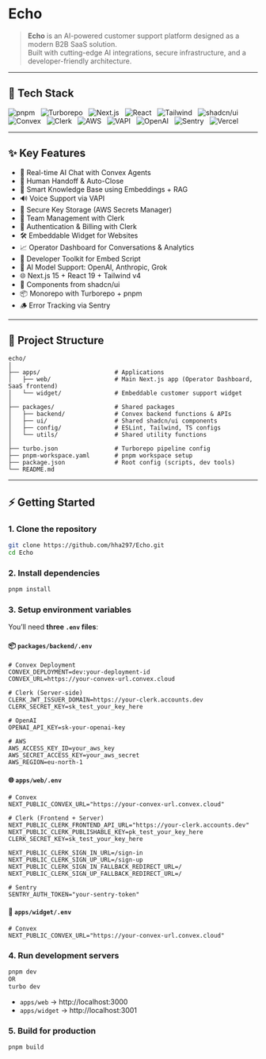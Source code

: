# Echo

> **Echo** is an AI-powered customer support platform designed as a modern B2B SaaS solution.  
> Built with cutting-edge AI integrations, secure infrastructure, and a developer-friendly architecture.

---

## 🚀 Tech Stack

![pnpm](https://img.shields.io/badge/pnpm-workspace-yellow?logo=pnpm) &nbsp;
![Turborepo](https://img.shields.io/badge/monorepo-turborepo-blue?logo=turbo) &nbsp;
![Next.js](https://img.shields.io/badge/Next.js-15-black?logo=nextdotjs) &nbsp;
![React](https://img.shields.io/badge/React-19-61dafb?logo=react) &nbsp;
![Tailwind](https://img.shields.io/badge/TailwindCSS-v4-38B2AC?logo=tailwindcss) &nbsp;
![shadcn/ui](https://img.shields.io/badge/UI-shadcn%2Fui-white) &nbsp;
![Convex](https://img.shields.io/badge/Backend-Convex-purple) &nbsp;
![Clerk](https://img.shields.io/badge/Auth-Clerk-red?logo=clerk) &nbsp;
![AWS](https://img.shields.io/badge/Secrets-AWS-orange?logo=amazonaws) &nbsp;
![VAPI](https://img.shields.io/badge/Voice-VAPI-blue) &nbsp;
![OpenAI](https://img.shields.io/badge/AI-OpenAI-black?logo=openai) &nbsp;
![Sentry](https://img.shields.io/badge/Error%20Tracking-Sentry-purple?logo=sentry) &nbsp;
![Vercel](https://img.shields.io/badge/Deploy-Vercel-black?logo=vercel)

---

## ✨ Key Features

- 🤖 Real-time AI Chat with Convex Agents
- 📣 Human Handoff & Auto-Close
- 🧠 Smart Knowledge Base using Embeddings + RAG
- 🔊 Voice Support via VAPI
- 🔑 Secure Key Storage (AWS Secrets Manager)
- 👥 Team Management with Clerk
- 🔐 Authentication & Billing with Clerk
- 🛠️ Embeddable Widget for Websites
- 📈 Operator Dashboard for Conversations & Analytics
- 🧰 Developer Toolkit for Embed Script
- 🧠 AI Model Support: OpenAI, Anthropic, Grok
- 🌐 Next.js 15 + React 19 + Tailwind v4
- 🧩 Components from shadcn/ui
- 📦 Monorepo with Turborepo + pnpm
- 🪵 Error Tracking via Sentry

---

## 📂 Project Structure

```
echo/
│
├── apps/                     # Applications
│   ├── web/                  # Main Next.js app (Operator Dashboard, SaaS frontend)
│   └── widget/               # Embeddable customer support widget
│
├── packages/                 # Shared packages
│   ├── backend/              # Convex backend functions & APIs
│   ├── ui/                   # Shared shadcn/ui components
│   ├── config/               # ESLint, Tailwind, TS configs
│   └── utils/                # Shared utility functions
│
├── turbo.json                # Turborepo pipeline config
├── pnpm-workspace.yaml       # pnpm workspace setup
├── package.json              # Root config (scripts, dev tools)
└── README.md
```

---

## ⚡ Getting Started

### 1. Clone the repository

```bash
git clone https://github.com/hha297/Echo.git
cd Echo
```

### 2. Install dependencies

```bash
pnpm install
```

### 3. Setup environment variables

You’ll need **three `.env` files**:

#### 📦 `packages/backend/.env`

```
# Convex Deployment
CONVEX_DEPLOYMENT=dev:your-deployment-id
CONVEX_URL=https://your-convex-url.convex.cloud

# Clerk (Server-side)
CLERK_JWT_ISSUER_DOMAIN=https://your-clerk.accounts.dev
CLERK_SECRET_KEY=sk_test_your_key_here

# OpenAI
OPENAI_API_KEY=sk-your-openai-key

# AWS
AWS_ACCESS_KEY_ID=your_aws_key
AWS_SECRET_ACCESS_KEY=your_aws_secret
AWS_REGION=eu-north-1
```

#### 🌐 `apps/web/.env`

```
# Convex
NEXT_PUBLIC_CONVEX_URL="https://your-convex-url.convex.cloud"

# Clerk (Frontend + Server)
NEXT_PUBLIC_CLERK_FRONTEND_API_URL="https://your-clerk.accounts.dev"
NEXT_PUBLIC_CLERK_PUBLISHABLE_KEY=pk_test_your_key_here
CLERK_SECRET_KEY=sk_test_your_key_here

NEXT_PUBLIC_CLERK_SIGN_IN_URL=/sign-in
NEXT_PUBLIC_CLERK_SIGN_UP_URL=/sign-up
NEXT_PUBLIC_CLERK_SIGN_IN_FALLBACK_REDIRECT_URL=/
NEXT_PUBLIC_CLERK_SIGN_UP_FALLBACK_REDIRECT_URL=/

# Sentry
SENTRY_AUTH_TOKEN="your-sentry-token"
```

#### 💬 `apps/widget/.env`

```
# Convex
NEXT_PUBLIC_CONVEX_URL="https://your-convex-url.convex.cloud"
```

### 4. Run development servers

```bash
pnpm dev
OR
turbo dev
```

- `apps/web` → http://localhost:3000
- `apps/widget` → http://localhost:3001

### 5. Build for production

```bash
pnpm build
```
